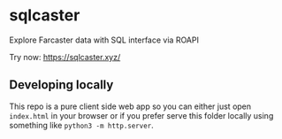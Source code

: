 # sqlcaster

Explore Farcaster data with SQL interface via ROAPI

Try now: https://sqlcaster.xyz/

## Developing locally

This repo is a pure client side web app so you can either just open `index.html` in your browser or if you prefer serve this folder locally using something like `python3 -m http.server`.
